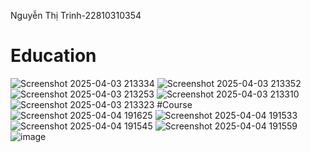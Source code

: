 Nguyễn Thị Trinh-22810310354
# Education
![Screenshot 2025-04-03 213334](https://github.com/user-attachments/assets/f5933793-2e35-4c9c-a084-86978ab150f5)
![Screenshot 2025-04-03 213352](https://github.com/user-attachments/assets/f4bb3c62-5e36-4f1a-ad3a-c71580474021)
![Screenshot 2025-04-03 213253](https://github.com/user-attachments/assets/8a240e9e-e5a2-4c48-a0b4-667814950526)
![Screenshot 2025-04-03 213310](https://github.com/user-attachments/assets/0ef204b6-8b56-4311-94ba-3c95de57545f)
![Screenshot 2025-04-03 213323](https://github.com/user-attachments/assets/257fb2ff-5fae-4e00-ac6d-072e6d44ecd3)
#Course
![Screenshot 2025-04-04 191625](https://github.com/user-attachments/assets/44a4c96d-94d7-4530-9dbe-83c537b67894)
![Screenshot 2025-04-04 191533](https://github.com/user-attachments/assets/cea51621-a72e-405e-ab18-7025ea417486)
![Screenshot 2025-04-04 191545](https://github.com/user-attachments/assets/88746440-b414-450e-9d51-f4dfe5470348)
![Screenshot 2025-04-04 191559](https://github.com/user-attachments/assets/8d565109-2f28-493a-99ea-507fc2564b40)
![image](https://github.com/user-attachments/assets/ee964b52-1b31-471f-9342-9444165709ae)
